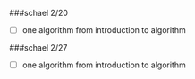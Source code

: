 ###schael 2/20
* [ ] one algorithm from introduction to algorithm

###schael 2/27
* [ ] one algorithm from introduction to algorithm
